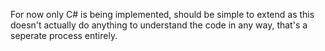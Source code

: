 For now only C# is being implemented, should be simple to extend as this doesn't actually do anything to understand the code in any way, that's a seperate process entirely.
